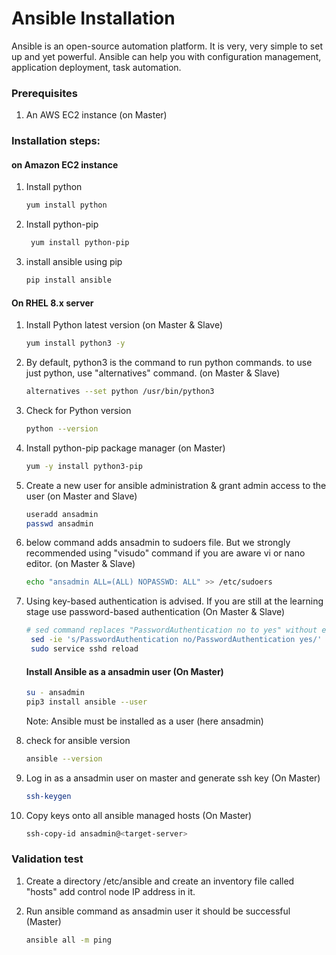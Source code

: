 # Ansible Installation

Ansible is an open-source automation platform. It is very, very simple to set up and yet powerful. Ansible can help you with configuration management, application deployment, task automation.

### Prerequisites

1. An AWS EC2 instance (on Master)

### Installation steps:
#### on Amazon EC2 instance

1. Install python 
   ```sh
   yum install python
   ```
2. Install python-pip
   ```sh
    yum install python-pip
    ```
3. install ansible using pip
    ```sh
    pip install ansible
    ```

#### On RHEL 8.x server


1. Install Python latest version  (on Master & Slave)
   ```sh 
   yum install python3 -y
   ```

1. By default, python3 is the command to run python commands. to use just python, use "alternatives" command. (on Master & Slave)
   ```sh 
   alternatives --set python /usr/bin/python3
   ```

1. Check for Python version  
   ```sh 
   python --version
   ```
1. Install python-pip package manager (on Master)
   ```sh 
   yum -y install python3-pip
   ```

1. Create a new user for ansible administration & grant admin access to the user (on Master and Slave)
   ```sh 
   useradd ansadmin
   passwd ansadmin
   ```
1. below command adds ansadmin to sudoers file. But we strongly recommended using "visudo" command if you are aware vi or nano editor. (on Master & Slave)
   ```sh
   echo "ansadmin ALL=(ALL) NOPASSWD: ALL" >> /etc/sudoers
   ```
1. Using key-based authentication is advised. If you are still at the learning stage use password-based authentication (On Master & Slave)
   ```sh 
   # sed command replaces "PasswordAuthentication no to yes" without editing file 
    sed -ie 's/PasswordAuthentication no/PasswordAuthentication yes/' /etc/ssh/sshd_config
    sudo service sshd reload
   ``` 

    #### Install Ansible as a ansadmin user (On Master)
   ```sh 
   su - ansadmin
   pip3 install ansible --user
   ``` 
      Note: Ansible must be installed as a user (here ansadmin)
1. check for ansible version 
   ```sh
   ansible --version
   ```

1. Log in as a ansadmin user on master and generate ssh key (On Master)
   ```sh 
   ssh-keygen
   ```
1. Copy keys onto all ansible managed hosts (On Master)
   ```sh 
   ssh-copy-id ansadmin@<target-server>
   ```
### Validation test

1. Create a directory /etc/ansible and create an inventory file called "hosts" add control node IP address in it. 
   
1. Run ansible command as ansadmin user it should be successful (Master)
   ```sh 
   ansible all -m ping
   ```
